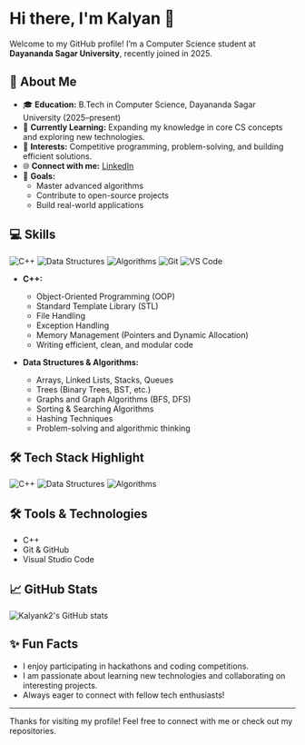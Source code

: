 # Hi there, I'm Kalyan 👋

Welcome to my GitHub profile! I’m a Computer Science student at **Dayananda Sagar University**, recently joined in 2025.

## 🚀 About Me
- 🎓 **Education:** B.Tech in Computer Science, Dayananda Sagar University (2025–present)
- 🌱 **Currently Learning:** Expanding my knowledge in core CS concepts and exploring new technologies.
- 🤝 **Interests:** Competitive programming, problem-solving, and building efficient solutions.
- 🌐 **Connect with me:** [LinkedIn](https://www.linkedin.com/in/kalyan-kuraku-2b4400367?utm_source=share&utm_campaign=share_via&utm_content=profile&utm_medium=ios_app)
- 🚀 **Goals:**  
  - Master advanced algorithms
  - Contribute to open-source projects
  - Build real-world applications

## 💻 Skills

<!-- Tech stack badges for highlighting -->
<p>
  <img src="https://img.shields.io/badge/C++-00599C?style=for-the-badge&logo=cplusplus&logoColor=white" alt="C++"/>
  <img src="https://img.shields.io/badge/Data%20Structures-FFA500?style=for-the-badge" alt="Data Structures"/>
  <img src="https://img.shields.io/badge/Algorithms-800080?style=for-the-badge" alt="Algorithms"/>
  <img src="https://img.shields.io/badge/Git-%23F05033?style=for-the-badge&logo=git&logoColor=white" alt="Git"/>
  <img src="https://img.shields.io/badge/VS%20Code-0078d7?style=for-the-badge&logo=visual-studio-code&logoColor=white" alt="VS Code"/>
</p>

- **C++:**  
  - Object-Oriented Programming (OOP)
  - Standard Template Library (STL)
  - File Handling
  - Exception Handling
  - Memory Management (Pointers and Dynamic Allocation)
  - Writing efficient, clean, and modular code

- **Data Structures & Algorithms:**  
  - Arrays, Linked Lists, Stacks, Queues
  - Trees (Binary Trees, BST, etc.)
  - Graphs and Graph Algorithms (BFS, DFS)
  - Sorting & Searching Algorithms
  - Hashing Techniques
  - Problem-solving and algorithmic thinking

## 🛠️ Tech Stack Highlight

<!-- Example badges for visual stack -->
<p>
  <img src="https://img.shields.io/badge/C++-00599C?style=for-the-badge&logo=cplusplus&logoColor=white" alt="C++"/>
  <img src="https://img.shields.io/badge/Data%20Structures-FFA500?style=for-the-badge" alt="Data Structures"/>
  <img src="https://img.shields.io/badge/Algorithms-800080?style=for-the-badge" alt="Algorithms"/>
</p>

## 🛠️ Tools & Technologies
- C++
- Git & GitHub
- Visual Studio Code

## 📈 GitHub Stats
![Kalyank2's GitHub stats](https://github-readme-stats.vercel.app/api?username=Kalyank2&show_icons=true)

## ✨ Fun Facts
- I enjoy participating in hackathons and coding competitions.
- I am passionate about learning new technologies and collaborating on interesting projects.
- Always eager to connect with fellow tech enthusiasts!

---

Thanks for visiting my profile! Feel free to connect with me or check out my repositories.
